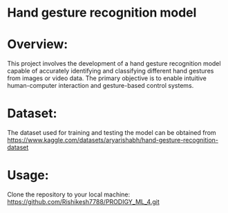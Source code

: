 # Hand gesture recognition model 

# Overview:
This project involves the development of a hand gesture recognition model capable of accurately identifying and classifying different hand gestures from images or video data. The primary objective is to enable intuitive human-computer interaction and gesture-based control systems.

# Dataset:
The dataset used for training and testing the model can be obtained from https://www.kaggle.com/datasets/aryarishabh/hand-gesture-recognition-dataset

# Usage:
Clone the repository to your local machine: https://github.com/Rishikesh7788/PRODIGY_ML_4.git

